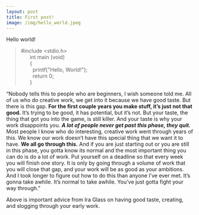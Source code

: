 ```yaml
---
layout: post
title: First post!
image: /img/hello_world.jpeg
---
```

Hello world!

>#include <stdio.h>   
>&nbsp;&nbsp;&nbsp;&nbsp;&nbsp;&nbsp;int main (void)  
>&nbsp;&nbsp;&nbsp;&nbsp;&nbsp;&nbsp;{  
>&nbsp;&nbsp;&nbsp;&nbsp;&nbsp;&nbsp;&nbsp;&nbsp;printf("Hello, World!");    
>&nbsp;&nbsp;&nbsp;&nbsp;&nbsp;&nbsp;&nbsp;&nbsp;return 0;  
>&nbsp;&nbsp;&nbsp;&nbsp;&nbsp;&nbsp;}  


“Nobody tells this to people who are beginners, I wish someone told me. All of us who do creative work, we get into it because we have good taste. But there is this gap. **For the first couple years you make stuff, it’s just not that good.** It’s trying to be good, it has potential, but it’s not. But your taste, the thing that got you into the game, is still killer. And your taste is why your work disappoints you. _**A lot of people never get past this phase, they quit.**_ Most people I know who do interesting, creative work went through years of this. We know our work doesn’t have this special thing that we want it to have. **We all go through this.** And if you are just starting out or you are still in this phase, you gotta know its normal and the most important thing you can do is do a lot of work. Put yourself on a deadline so that every week you will finish one story. It is only by going through a volume of work that you will close that gap, and your work will be as good as your ambitions. And I took longer to figure out how to do this than anyone I’ve ever met. It’s gonna take awhile. It’s normal to take awhile. You’ve just gotta fight your way through.”

Above is important advice from Ira Glass on having good taste, creating, and slogging through your early work. 
